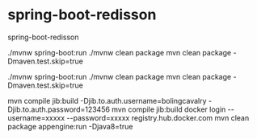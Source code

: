# spring-boot-redisson
spring-boot-redisson


./mvnw spring-boot:run
./mvnw clean package
mvn clean package -Dmaven.test.skip=true


./mvnw spring-boot:run
./mvnw clean package
mvn clean package -Dmaven.test.skip=true

mvn compile jib:build -Djib.to.auth.username=bolingcavalry -Djib.to.auth.password=123456
mvn compile jib:build
docker login --username=xxxxx --password=xxxxx registry.hub.docker.com
mvn clean package appengine:run -Djava8=true 